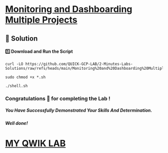 # [Monitoring and Dashboarding Multiple Projects](https://www.cloudskillsboost.google/focuses/19475?parent=catalog)

## 🔑 **Solution**

#### 1️⃣ Download and Run the Script  

```
curl -LO https://github.com/QUICK-GCP-LAB/2-Minutes-Labs-Solutions/raw/refs/heads/main/Monitoring%20and%20Dashboarding%20Multiple%20Projects/shell.sh

sudo chmod +x *.sh

./shell.sh
```

### Congratulations 🎉 for completing the Lab !

##### *You Have Successfully Demonstrated Your Skills And Determination.*

#### *Well done!*

# [MY QWIK LAB](https://www.youtube.com/@MyQwiklab)
